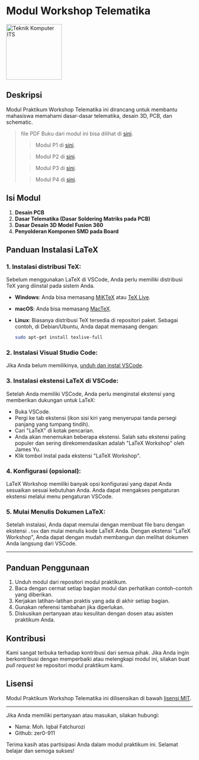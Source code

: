 # Modul Workshop Telematika

<img src="https://www.its.ac.id/komputer/wp-content/uploads/sites/28/2018/03/image10.png" alt="Teknik Komputer ITS" width="150" height="150">

## Deskripsi

Modul Praktikum Workshop Telematika ini dirancang untuk membantu mahasiswa memahami dasar-dasar telematika, desain 3D, PCB, dan schematic.

> file PDF Buku dari modul ini bisa dilihat di [sini](https://zer0-911.github.io/modul-workshop-telematika/modul.pdf).
>
> > Modul P1 di [sini](https://zer0-911.github.io/modul-workshop-telematika/P1.pdf).
>
> > Modul P2 di [sini](https://zer0-911.github.io/modul-workshop-telematika/P2.pdf).
>
> > Modul P3 di [sini](https://zer0-911.github.io/modul-workshop-telematika/P3.pdf).
>
> > Modul P4 di [sini](https://zer0-911.github.io/modul-workshop-telematika/P4.pdf).

## Isi Modul

1. **Desain PCB**
2. **Dasar Telematika (Dasar Soldering Matriks pada PCB)**
3. **Dasar Desain 3D Model Fusion 360**
4. **Penyolderan Komponen SMD pada Board**

## Panduan Instalasi LaTeX

### 1. Instalasi distribusi TeX:

Sebelum menggunakan LaTeX di VSCode, Anda perlu memiliki distribusi TeX yang diinstal pada sistem Anda.

- **Windows**: Anda bisa memasang [MiKTeX](https://miktex.org/) atau [TeX Live](https://www.tug.org/texlive/).
- **macOS**: Anda bisa memasang [MacTeX](https://www.tug.org/mactex/).

- **Linux**: Biasanya distribusi TeX tersedia di repositori paket. Sebagai contoh, di Debian/Ubuntu, Anda dapat memasang dengan:
  ```bash
  sudo apt-get install texlive-full
  ```

### 2. Instalasi Visual Studio Code:

Jika Anda belum memilikinya, [unduh dan instal VSCode](https://code.visualstudio.com/).

### 3. Instalasi ekstensi LaTeX di VSCode:

Setelah Anda memiliki VSCode, Anda perlu menginstal ekstensi yang memberikan dukungan untuk LaTeX:

- Buka VSCode.
- Pergi ke tab ekstensi (ikon sisi kiri yang menyerupai tanda persegi panjang yang tumpang tindih).
- Cari "LaTeX" di kotak pencarian.
- Anda akan menemukan beberapa ekstensi. Salah satu ekstensi paling populer dan sering direkomendasikan adalah "LaTeX Workshop" oleh James Yu.
- Klik tombol instal pada ekstensi "LaTeX Workshop".

### 4. Konfigurasi (opsional):

LaTeX Workshop memiliki banyak opsi konfigurasi yang dapat Anda sesuaikan sesuai kebutuhan Anda. Anda dapat mengakses pengaturan ekstensi melalui menu pengaturan VSCode.

### 5. Mulai Menulis Dokumen LaTeX:

Setelah instalasi, Anda dapat memulai dengan membuat file baru dengan ekstensi `.tex` dan mulai menulis kode LaTeX Anda. Dengan ekstensi "LaTeX Workshop", Anda dapat dengan mudah membangun dan melihat dokumen Anda langsung dari VSCode.

---

## Panduan Penggunaan

1. Unduh modul dari repositori modul praktikum.
2. Baca dengan cermat setiap bagian modul dan perhatikan contoh-contoh yang diberikan.
3. Kerjakan latihan-latihan praktis yang ada di akhir setiap bagian.
4. Gunakan referensi tambahan jika diperlukan.
5. Diskusikan pertanyaan atau kesulitan dengan dosen atau asisten praktikum Anda.

## Kontribusi

Kami sangat terbuka terhadap kontribusi dari semua pihak. Jika Anda ingin berkontribusi dengan memperbaiki atau melengkapi modul ini, silakan buat _pull request_ ke repositori modul praktikum kami.

## Lisensi

Modul Praktikum Workshop Telematika ini dilisensikan di bawah [lisensi MIT](LICENSE).

---

Jika Anda memiliki pertanyaan atau masukan, silakan hubungi:

- Nama: Moh. Iqbal Fatchurozi
- Github: zer0-911

Terima kasih atas partisipasi Anda dalam modul praktikum ini. Selamat belajar dan semoga sukses!
